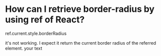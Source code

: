 
# How can I retrieve border-radius by using ref of React?

ref.current.style.borderRadius

it's not working.
I expect it return the current border radius of the referred element. your text

        